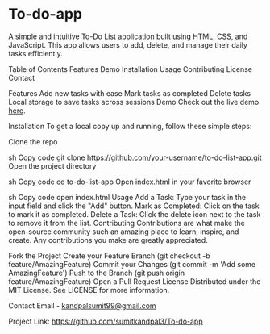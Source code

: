 # To-do-app

A simple and intuitive To-Do List application built using HTML, CSS, and JavaScript. This app allows users to add, delete, and manage their daily tasks efficiently.


Table of Contents
Features
Demo
Installation
Usage
Contributing
License
Contact

Features
Add new tasks with ease
Mark tasks as completed
Delete tasks
Local storage to save tasks across sessions
Demo
Check out the live demo <a href="">here</a>.

Installation
To get a local copy up and running, follow these simple steps:

Clone the repo

sh
Copy code
git clone https://github.com/your-username/to-do-list-app.git
Open the project directory

sh
Copy code
cd to-do-list-app
Open index.html in your favorite browser

sh
Copy code
open index.html
Usage
Add a Task: Type your task in the input field and click the "Add" button.
Mark as Completed: Click on the task to mark it as completed.
Delete a Task: Click the delete icon next to the task to remove it from the list.
Contributing
Contributions are what make the open-source community such an amazing place to learn, inspire, and create. Any contributions you make are greatly appreciated.

Fork the Project
Create your Feature Branch (git checkout -b feature/AmazingFeature)
Commit your Changes (git commit -m 'Add some AmazingFeature')
Push to the Branch (git push origin feature/AmazingFeature)
Open a Pull Request
License
Distributed under the MIT License. See LICENSE for more information.

Contact
Email - kandpalsumit99@gmail.com

Project Link: https://github.com/sumitkandpal3/To-do-app
